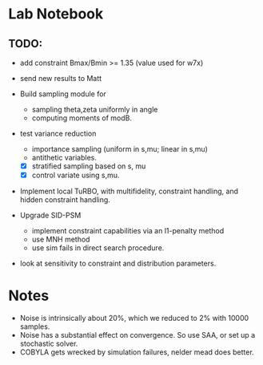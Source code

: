 
# Lab Notebook

## TODO:
- add constraint Bmax/Bmin >= 1.35 (value used for w7x)
- send new results to Matt

- Build sampling module for 
  - sampling theta,zeta uniformly in angle
  - computing moments of modB.
- test variance reduction
  - importance sampling (uniform in s,mu; linear in s,mu)
  - antithetic variables.
  - [x] stratified sampling based on s, mu
  - [x] control variate using s,mu.

- Implement local TuRBO, with multifidelity, constraint handling, and hidden constraint handling.
- Upgrade SID-PSM 
  - implement constraint capabilities via an l1-penalty method
  - use MNH method
  - use sim fails in direct search procedure.
- look at sensitivity to constraint and distribution parameters.

# Notes
- Noise is intrinsically about 20%, which we reduced to 2% with 10000 samples.
- Noise has a substantial effect on convergence. So use SAA, or set up a stochastic solver.
- COBYLA gets wrecked by simulation failures, nelder mead does better.
